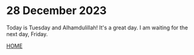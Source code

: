 # 28 December 2023

Today is Tuesday and Alhamdulillah! It's a great day. I am waiting for the next day, Friday.

[HOME](?)